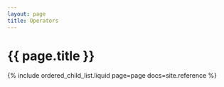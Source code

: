 ```yaml
---
layout: page
title: Operators
---
```


# {{ page.title }}

<div class="larger text">
{% include ordered_child_list.liquid page=page docs=site.reference %}
</div>
